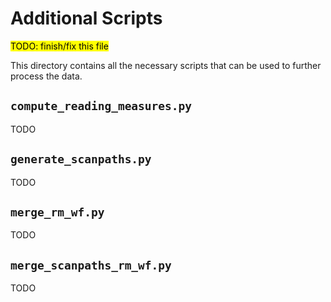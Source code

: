 # Additional Scripts

<mark>TODO: finish/fix this file</mark>

This directory contains all the necessary scripts that can be used to further process the data.

## `compute_reading_measures.py`
TODO

## ```generate_scanpaths.py```
TODO

## ``merge_rm_wf.py``
TODO

## `merge_scanpaths_rm_wf.py`
TODO


